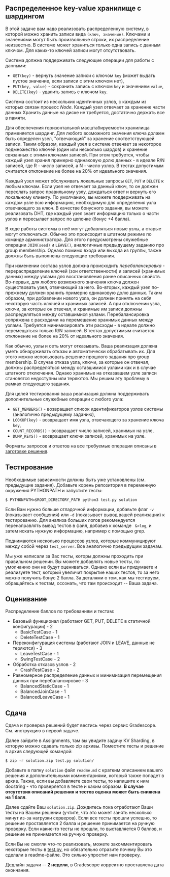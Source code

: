## Распределенное key-value хранилище с шардингом

В этой задаче вам надо реализовать распределенную систему, в которой можно хранить записи вида `(ключ, значение)`. Ключами и значениями могут быть произвольные строки, их распределение неизвестно. В системе может храниться только одна запись с данным ключом. Для каких-то ключей записи могут отсутствовать.

Cистема должна поддерживать следующие операции для работы с данными:
- `GET(key)` - вернуть значение записи с ключом `key` (может выдать пустое значение, если записи с этим ключом нет),
- `PUT(key, value)` - сохранить запись с ключом `key` и значением `value`,
- `DELETE(key)` - удалить запись с ключом `key`.

Система состоит из нескольких идентичных узлов, с каждым из которых связан процесс _Node_. Каждый узел отвечает за хранение части данных Хранить данные на диске не требуется, достаточно держать все в памяти.

Для обеспечения горизонтальной масштабируемости хранилища применяется шардинг. Для любого возможного значения ключа должен быть определен узел, "отвечающий" за хранение соответствующей записи. Таким образом, каждый узел в системе отвечает за некоторое подмножество ключей (один или несколько шардов) и хранение связанных с этими ключами записей. При этом требуется, чтобы каждый узел хранил примерно одинаковую долю данных - в идеале R/N записей, где R - число записей, а N - число узлов. В тестах допустимым считается отклонение не более на 20% от идеального значения.

Каждый узел может обслуживать локальные запросы `GET`, `PUT` и `DELETE` к любым ключам. Если узел не отвечает за данный ключ, то он должен переслать запрос правильному узлу, дождаться ответ и вернуть его локальному клиенту. По умолчанию, вы можете поддерживать на каждом узле всю информацию, необходимую для определения узла отвечающего за ключ. В качестве бонусного задания, вы можете реализовать DHT, где каждый узел знает информацию только о части узлов и пересылает запрос по цепочке (бонус +4 балла).

В ходе работы системы в неё могут добавляться новые узлы, а старые могут отключаться. Обычно это происходит в штатном режиме по команде администратора. Для этого предусмотрены служебные операции `JOIN(seed)` и `LEAVE()`, аналогичные предыдущему заданию про group membership. Однако помимо входа или выхода из группы, также должны быть выполнены следующие требования.

При изменении состава узлов должна происходить _перебалансировка_ - перераспределение ключей (зон ответственности) и записей (хранимых данных) между узлами для восстановления ранее описанных свойств. Во-первых, для любого возможного значения ключа должен существовать узел, отвечающий за него. Во-вторых, каждый узел по-прежнему должен хранить примерно одинаковую долю данных. Таким образом, при добавлении нового узла, он должен принять на себя некоторую часть ключей и хранимых записей. А при отключении узла, ключи, за которые он отвечал, и хранимые им записи должны распределяться между оставшимися узлами. Перебалансировка сопряжена с расходами на перемещение хранимых данных между узлами. Требуется минимизировать эти расходы - в идеале должно перемещаться только R/N записей. В тестах допустимым считается отклонение не более на 20% от идеального значения.

Как обычно, узлы и сеть могут отказывать. Ваша реализация должна уметь обнаруживать отказы и автоматически обрабатывать их. Для этого можно использовать решение прошлого задания про group membership. В случае отказа узла, ключи, за которые он отвечал, должны распределяться между оставшимися узлами как и в случае штатного отключения. Однако хранимые на отказавшем узле записи становятся недоступны или теряются. Мы решим эту проблему в рамках следующего задания.

Для целей тестирования ваша реализация должна поддерживать дополнительные служебные операции с любого узла:
- `GET_MEMBERS()` - возвращает список идентификаторов узлов системы (аналогично предыдущему заданию),
- `LOOKUP(key)` - возвращает имя узла, отвечающего за хранение ключа `key`,
- `COUNT_RECORDS()` - возвращает число записей, хранимых на узле,
- `DUMP_KEYS()` - возвращает ключи записей, хранимых на узле.

Форматы запросов и ответов на все требуемые операции описаны в [заготовке решения](solution/node.py).

## Тестирование

Необходимые зависимости должны быть уже установлены (см. предыдущие задания). Добавьте корень репозитория в переменную окружения PYTHONPATH и запустите тесты:

```console
$ PYTHONPATH=$ROOT_DIRECTORY_PATH python3 test.py solution
```

Если Вам нужно больше отладочной информации, добавьте флаг `-v` (показывает сообщения) или `-d` (показывает вывод вашей реализации) к тестированию. Для анализа больших логов рекомендуется перенаправлять вывод тестов в файл, добавив к команде ` &>log`, и затем искать нужную информацию, например с помощью grep.

Поднимаются несколько процессов узлов, которые коммуницируют между собой через `test_server`. Все аналогично предыдущим задачам.

Мы уже написали за Вас тесты, которы должны проходить при правильном решении. Вы можете добавлять новые тесты, по умолчанию они не будут оцениваться. Однако если вы придумаете и реализуете тест, который увеличит покрытие наших тестов, то за него можно получить бонус 2 балла. За деталями о том, как мы тестируем, обращайтесь к тестам, осознать, что там происходит -- Ваша задача.

## Оценивание

Распределение баллов по требованиям и тестам:
- Базовый функционал (работают GET, PUT, DELETE в статичной конфигурации) - 2
    - BasicTestCase - 1
    - DeleteTestCase - 1
- Переконфигурация системы (работают JOIN и LEAVE, данные не теряются) - 3
    - LeaveTestCase - 1
    - SwingTestCase - 2
- Обработка отказов узлов - 2
    - CrashTestCase - 2
- Равномерное распределение данных и минимизация перемещения данных при перебалансировке - 3
    - BalancedStaticCase - 1
    - BalancedJoinCase - 1
    - BalancedLeaveCase - 1

## Сдача

Сдача и проверка решений будет вестись через сервис Gradescope.
См. инструкцию в первой задаче.

Далее зайдите в Assignments, там вы увидите задачу KV Sharding, в которую можно сдавать только zip архивы. Поместите тесты и решение в архив следующей командой:

```console
$ zip -r solution.zip test.py solution/
```

Добавьте  в папку `solution` файл `readme.md` с кратким описанием вашего решения и дополнительными комментариями, который также попадет в архив. Также, если вы добавляете свои тесты, то напишите к ним docstring - что проверяется в тесте и каким образом. **В случае отсутствия описаний решения и тестов оценка может быть снижена на 1 балл**.

Далее сдайте Ваш `solution.zip`. Дождитесь пока отработают Ваши тесты на Вашем решении (учтите, что это может занять несколько минут из-за нагрузки серверов). Если все тесты прошли успешно, то решение проставляется 2 балла и решение принимается на ручную проверку. Если какие-то тесты не прошли, то выставляется 0 баллов, и решение не принимается на ручную проверку.

Если Вы не смогли что-то реализовать, можете закомментировать некоторые тесты в [test.py](./test.py), но обязательно отразите почему Вы это сделали в readme-файле. Это сильно упростит нам проверку.

Дедлайн задачи -- __2 недели__, в Gradescope корректно проставлена дата окончания.